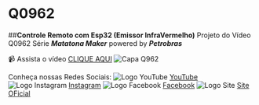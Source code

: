 # Q0962
##**Controle Remoto com Esp32 (Emissor InfraVermelho)** 
Projeto do Vídeo Q0962 Série **_Matatona Maker_** powered by **_Petrobras_**

:video_camera: Assista o vídeo [CLIQUE AQUI](https://youtu.be/uLKScwhyf8E)
![Capa Q962](https://i9.ytimg.com/vi/uLKScwhyf8E/maxresdefault.jpg?v=636e4b17&sqp=CNT39JsG&rs=AOn4CLAKUGiDNpAh5cLk1AgDGYZuNWRJog)

Conheça nossas Redes Sociais:
![Logo YouTube](https://icons8.com.br/icon/19318/reproduzir-youtube) [YouTube](https://www.youtube.com/channel/UCcGk83PAQ5aGR7IVlD_cBaw/)
![Logo Instagram](https://icons8.com.br/icon/Xy10Jcu1L2Su/instagram) [Instagram](https://www.instagram.com/brincandocomideias/)
![Logo Facebook](https://icons8.com.br/icon/uLWV5A9vXIPu/facebook-novo) [Facebook](https://www.brincandocomideias.com/)
![Logo Site](https://icons8.com.br/icon/63766/globo) [Site OFicial](https://www.brincandocomideias.com/)
